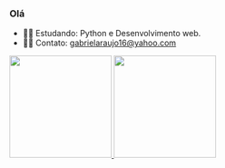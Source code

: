 ### Olá


- 👨‍🎓 Estudando: Python e Desenvolvimento web.
- 🙋‍♂️ Contato: gabrielaraujo16@yahoo.com

<div>
  <a href="https://github.com/niryon">
  <img height="180em" src="https://github-readme-stats.vercel.app/api?username=niryon&show_icons=true&theme=merko&include_all_commits=true&count_private=true"/>
  <img height="180em" src="https://github-readme-stats.vercel.app/api/top-langs/?username=niryon&layout=compact&langs_count=7&theme=merko"/>
</div>
